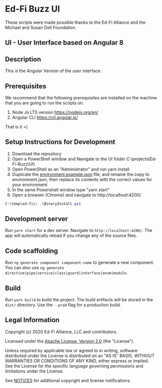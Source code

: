 Ed-Fi Buzz UI
============

These scripts were made possible thanks to the Ed-Fi Alliance and the Michael and Susan Dell Foundation.

UI - User Interface based on Angular 8
------------

Description
------------
This is the Angular Version of the user interface.

Prerequisites
------------
We recommend that the following prerequisites are installed on the machine that you are going to run the scripts on.

1. Node Js LTS version https://nodejs.org/en/
2. Angular CLI https://cli.angular.io/

That is it =)


Setup Instructions for Development
------------

1. Download the repository
2. Open a PowerShell window and Navigate to the UI folder C:\projects\Ed-Fi-Buzz\UI\
3. Open PowerShell as an "Administrator" and run yarn install
4. Duplicate the [environment.example.json](src/assets/environment.example.json) file, and rename the copy to environment.json, then replace its contents with the correct values for your environment
5. In the same Powershell window type "yarn start"
6. Open a browser (Chrome) and navigate to http://localhost:4200/


```PowerShell
C:\temp\ed-fi\> .\BinaryInstall.ps1
```

## Development server

Run `yarn start` for a dev server. Navigate to `http://localhost:4200/`. The app will automatically reload if you change any of the source files.

## Code scaffolding

Run `ng generate component component-name` to generate a new component. You can also use `ng generate directive|pipe|service|class|guard|interface|enum|module`.

## Build

Run `yarn build` to build the project. The build artifacts will be stored in the `dist/` directory. Use the `--prod` flag for a production build.

## Legal Information

Copyright (c) 2020 Ed-Fi Alliance, LLC and contributors.

Licensed under the [Apache License, Version 2.0](LICENSE) (the "License").

Unless required by applicable law or agreed to in writing, software
distributed under the License is distributed on an "AS IS" BASIS,
WITHOUT WARRANTIES OR CONDITIONS OF ANY KIND, either express or implied.
See the License for the specific language governing permissions and
limitations under the License.

See [NOTICES](NOTICES.md) for additional copyright and license notifications.
